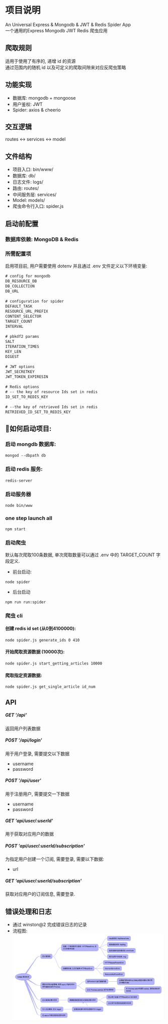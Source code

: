 # 项目说明
An Universal Express & Mongodb & JWT & Redis Spider App\
一个通用的Express Mongodb JWT Redis 爬虫应用

## 爬取规则
适用于使用了有序的, 递增 id 的资源\
通过范围内的随机 id 以及可定义的爬取间隙来对应反爬虫策略

## 功能实现
  * 数据库: mongodb + mongoose
  * 用户鉴权: JWT
  * Spider: axios & cheerio

## 交互逻辑
routes <-> services <-> model

## 文件结构
* 项目入口: bin/www/
* 数据库: db/
* 日志文件: logs/
* 路由: routes/
* 中间服务层: services/
* Model: models/
* 爬虫命令行入口: spider.js

## 启动前配置
### 数据库依赖:  MongoDB & Redis

### 所需配置项
启用项目前, 用户需要使用 dotenv 并且通过 .env 文件定义以下环境变量:

~~~
# config for mongodb
DB_RESOURCE_DB
DB_COLLECTION
DB_URL

# configuration for spider
DEFAULT_TASK
RESOURCE_URL_PREFIX
CONTENT_SELECTOR
TARGET_COUNT
INTERVAL

# pbkdf2 params
SALT
ITERATION_TIMES
KEY_LEN
DIGEST

# JWT options
JWT_SECRETKEY
JWT_TOKEN_EXPIRESIN

# Redis options
# -- the key of resource Ids set in redis
ID_SET_TO_REDIS_KEY

# --the key of retrieved Ids set in redis
RETRIEVED_ID_SET_TO_REDIS_KEY
~~~

## 如何启动项目:
### 启动 mongdb 数据库:
~~~
mongod --dbpath db
~~~

### 启动 redis 服务:
~~~
redis-server
~~~

### 启动服务器
~~~
node bin/www
~~~

### one step launch all
~~~
npm start
~~~
### 启动爬虫
默认每次爬取100条数据, 单次爬取数量可以通过 .env 中的 TARGET_COUNT 字段定义.
  * 前台启动:
~~~
node spider
~~~
 * 后台启动
~~~
npm run run:spider
~~~

### 爬虫 cli
#### 创建 redis id set (从0到4100000):
~~~
node spider.js generate_ids 0 410
~~~

#### 开始爬取资源数据 (10000次):
~~~
node spider.js start_getting_articles 10000
~~~

#### 爬取指定资源数据:
~~~
node spider.js get_single_article id_num
~~~


## API
##### GET '/api' 
返回用户列表数据

##### POST '/api/login'
用于用户登录, 需要提交以下数据
* username 
* password 

##### POST '/api/user' 
用于注册用户, 需要提交一下数据 
* username
* password

##### GET 'api/user/:userId'
用于获取对应用户的数据

##### POST 'api/user/:userId/subscription'
为指定用户创建一个订阅, 需要登录, 需要以下数据: 
* url

##### GET 'api/user/:userId/subscription'
获取对应用户的订阅信息, 需要登录.



## 错误处理和日志
  * 通过 winston@2 完成错误日志的记录
  * 流程图:
![Error handling flow](./error-handling-flow.png)



